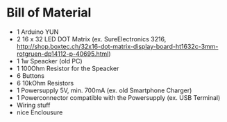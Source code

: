 Bill of Material
======

- 1 Arduino YUN
- 2 16 x 32 LED DOT Matrix (ex. SureElectronics 3216, http://shop.boxtec.ch/32x16-dot-matrix-display-board-ht1632c-3mm-rotgruen-dp14112-p-40695.html)
- 1 1w Speacker (old PC)
- 1 100Ohm Resistor for the Speacker
- 6 Buttons
- 6 10kOhm Resistors
- 1 Powersupply 5V, min. 700mA (ex. old Smartphone Charger)
- 1 Powerconnector compatible with the Powersupply (ex. USB Terminal)
- Wiring stuff
- nice Enclousure
